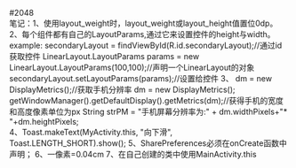 #2048
<br>笔记：1、使用layout_weight时，layout_weight或layout_height值置位0dp。
      2、每个组件都有自己的LayoutParams,通过它来设置控件的height与width。
      example:
        secondaryLayout = findViewById(R.id.secondaryLayout);//通过id获取控件
        LinearLayout.LayoutParams params = new LinearLayout.LayoutParams(100,100);//声明一个LinearLayout的对象
        secondaryLayout.setLayoutParams(params);//设置给控件
       3、 dm = new DisplayMetrics();//获取手机分辨率
           dm = new DisplayMetrics();
		  getWindowManager().getDefaultDisplay().getMetrics(dm);//获得手机的宽度和高度像素单位为px
		  String strPM = "手机屏幕分辨率为:" + dm.widthPixels+"* "+dm.heightPixels;
<br>	4、Toast.makeText(MyActivity.this, "向下滑", Toast.LENGTH_SHORT).show();
	5、SharePreferences必须在onCreate函数中声明；
	6、一像素=0.04cm
	7、在自己创建的类中使用MainActivity.this
	
